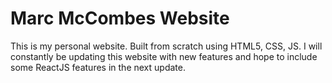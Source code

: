 # Marc McCombes Website
This is my personal website. Built from scratch using HTML5, CSS, JS. I will constantly be updating this website with new features and hope to include some ReactJS features in the next update.
